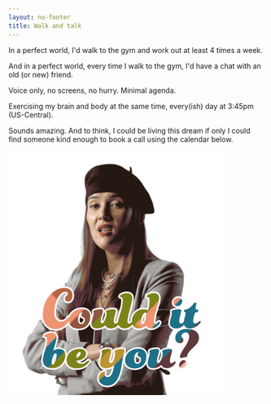 ```yaml
---
layout: no-footer
title: Walk and talk
---
```


In a perfect world, I'd walk to the gym and work out at least 4 times a week.

And in a perfect world, every time I walk to the gym, I'd have a chat with an old (or new) friend.

Voice only, no screens, no hurry. Minimal agenda.

Exercising my brain and body at the same time, every(ish) day at 3:45pm (US-Central).

Sounds amazing. And to think, I could be living this dream if only I could find someone kind enough to book a call using the calendar below.

![patti harrison "could it be you?"](/images/could-it-be-you.gif)

<!-- Cal inline embed code begins -->
<div style="width:100%;height:100%;overflow:scroll" id="my-cal-inline"></div>
<script type="text/javascript">
(function (C, A, L) { let p = function (a, ar) { a.q.push(ar); }; let d = C.document; C.Cal = C.Cal || function () { let cal = C.Cal; let ar = arguments; if (!cal.loaded) { cal.ns = {}; cal.q = cal.q || []; d.head.appendChild(d.createElement("script")).src = A; cal.loaded = true; } if (ar[0] === L) { const api = function () { p(api, arguments); }; const namespace = ar[1]; api.q = api.q || []; typeof namespace === "string" ? (cal.ns[namespace] = api) && p(api, ar) : p(cal, ar); return; } p(cal, ar); }; })(window, "https://app.cal.com/embed/embed.js", "init");
Cal("init", {origin:"https://app.cal.com"});

Cal("inline", {
  elementOrSelector:"#my-cal-inline",
  calLink: "briandavidhall/walk-and-talk"
});

Cal("ui", {"styles":{"branding":{"brandColor":"#000000"}},"hideEventTypeDetails":false});
</script>
<!-- Cal inline embed code ends -->
